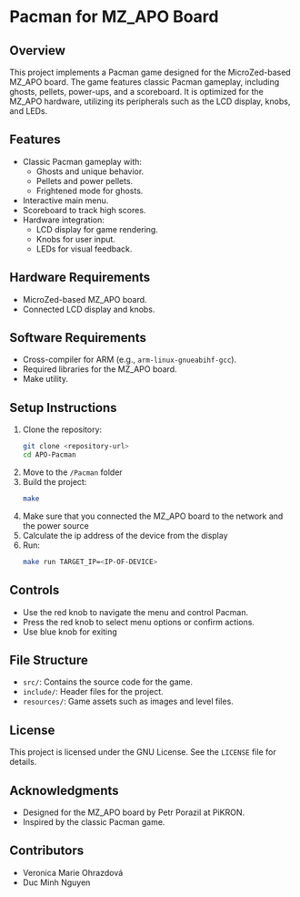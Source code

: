 # Pacman for MZ_APO Board

## Overview
This project implements a Pacman game designed for the MicroZed-based MZ_APO board. The game features classic Pacman gameplay, including ghosts, pellets, power-ups, and a scoreboard. It is optimized for the MZ_APO hardware, utilizing its peripherals such as the LCD display, knobs, and LEDs.

## Features
- Classic Pacman gameplay with:
  - Ghosts and unique behavior.
  - Pellets and power pellets.
  - Frightened mode for ghosts.
- Interactive main menu.
- Scoreboard to track high scores.
- Hardware integration:
  - LCD display for game rendering.
  - Knobs for user input.
  - LEDs for visual feedback.

## Hardware Requirements
- MicroZed-based MZ_APO board.
- Connected LCD display and knobs.

## Software Requirements
- Cross-compiler for ARM (e.g., `arm-linux-gnueabihf-gcc`).
- Required libraries for the MZ_APO board.
- Make utility.

## Setup Instructions
1. Clone the repository:
   ```bash
   git clone <repository-url>
   cd APO-Pacman
   ```
2. Move to the `/Pacman` folder
3. Build the project:
   ```bash
   make
   ```
4. Make sure that you connected the MZ_APO board to the network and the power source
5. Calculate the ip address of the device from the display
6. Run:
    ```bash
    make run TARGET_IP=<IP-OF-DEVICE>
    ```

## Controls
- Use the red knob to navigate the menu and control Pacman.
- Press the red knob to select menu options or confirm actions.
- Use blue knob for exiting

## File Structure
- `src/`: Contains the source code for the game.
- `include/`: Header files for the project.
- `resources/`: Game assets such as images and level files.

## License
This project is licensed under the GNU License. See the `LICENSE` file for details.

## Acknowledgments
- Designed for the MZ_APO board by Petr Porazil at PiKRON.
- Inspired by the classic Pacman game.

## Contributors
- Veronica Marie Ohrazdová
- Duc Minh Nguyen
